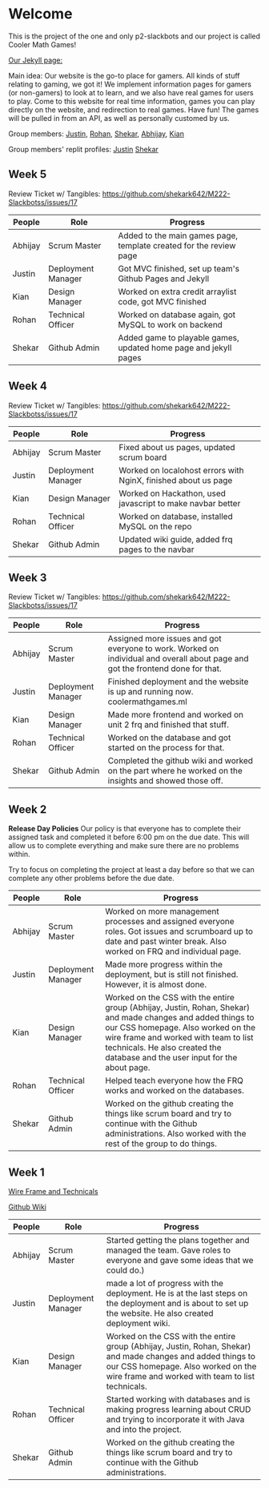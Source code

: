 # Welcome
This is the project of the one and only p2-slackbots and our project is called Cooler Math Games!

[Our Jekyll page:](shekark642.github.io/slackbots-p2)

Main idea: Our website is the go-to place for gamers. All kinds of stuff relating to gaming, we got it! We implement information pages for gamers (or non-gamers) to look at to learn, and we also have real games for users to play. Come to this website for real time information, games you can play directly on the website, and redirection to real games. Have fun!
The games will be pulled in from an API, as well as personally customed by us.

Group members: [Justin](https://github.com/jli615), [Rohan](https://github.com/RohanKoshy), [Shekar](https://github.com/shekark642), [Abhijay](https://github.com/Dubshott), [Kian](https://github.com/Uhpachee)

Group members' replit profiles: [Justin](https://replit.com/@JustinLi38) [Shekar](https://replit.com/@shekark642) 

## Week 5

Review Ticket w/ Tangibles: https://github.com/shekark642/M222-Slackbotss/issues/17

People | Role | Progress |
-------------  | -------------- | -------------- |
Abhijay  | Scrum Master | Added to the main games page, template created for the review page |
Justin   | Deployment Manager | Got MVC finished, set up team's Github Pages and Jekyll |
Kian   | Design Manager | Worked on extra credit arraylist code, got MVC finished |
Rohan   | Technical Officer | Worked on database again, got MySQL to work on backend |
Shekar   | Github Admin | Added game to playable games, updated home page and jekyll pages |

## Week 4

Review Ticket w/ Tangibles: https://github.com/shekark642/M222-Slackbotss/issues/17

People | Role | Progress |
-------------  | -------------- | -------------- |
Abhijay  | Scrum Master | Fixed about us pages, updated scrum board |
Justin   | Deployment Manager | Worked on localohost errors with NginX, finished about us page |
Kian   | Design Manager | Worked on Hackathon, used javascript to make navbar better |
Rohan   | Technical Officer | Worked on database, installed MySQL on the repo |
Shekar   | Github Admin | Updated wiki guide, added frq pages to the navbar |



## Week 3

Review Ticket w/ Tangibles: https://github.com/shekark642/M222-Slackbotss/issues/17

People | Role | Progress |
-------------  | -------------- | -------------- |
Abhijay  | Scrum Master | Assigned more issues and got everyone to work. Worked on individual and overall about page and got the frontend done for that. |
Justin   | Deployment Manager |  Finished deployment and the website is up and running now. coolermathgames.ml |
Kian   | Design Manager | Made more frontend and worked on unit 2 frq and finished that stuff. |
Rohan   | Technical Officer | Worked on the database and got started on the process for that. |
Shekar   | Github Admin | Completed the github wiki and worked on the part where he worked on the insights and showed those off. |

## Week 2

**Release Day Policies**
Our policy is that everyone has to complete their assigned task and completed it before 6:00 pm on the due date. This will allow us to complete everything and make sure there are no problems within.

Try to focus on completing the project at least a day before so that we can complete any other problems before the due date.

People | Role | Progress |
-------------  | -------------- | -------------- |
Abhijay  | Scrum Master | Worked on more management processes and assigned everyone roles. Got issues and scrumboard up to date and past winter break. Also worked on FRQ and individual page. |
Justin   | Deployment Manager |  Made more progress within the deployment, but is still not finished. However, it is almost done. |
Kian   | Design Manager | Worked on the CSS with the entire group (Abhijay, Justin, Rohan, Shekar) and made changes and added things to our CSS homepage. Also worked on the wire frame and worked with team to list technicals. He also created the database and the user input for the about page. |
Rohan   | Technical Officer | Helped teach everyone how the FRQ works and worked on the databases. |
Shekar   | Github Admin | Worked on the github creating the things like scrum board and try to continue with the Github administrations. Also worked with the rest of the group to do things. |


## Week 1
[Wire Frame and Technicals](https://docs.google.com/document/d/1XlId0IyD8Gumsi1YGHI7pKbQUzD0qgsNyxq4Hsggdw4/edit?usp=sharing)

[Github Wiki](https://github.com/shekark642/M222--slackbots/wiki)

People | Role | Progress |
-------------  | -------------- | -------------- |
Abhijay  | Scrum Master | Started getting the plans together and managed the team. Gave roles to everyone and gave some ideas that we could do.) |
Justin   | Deployment Manager |  made a lot of progress with the deployment. He is at the last steps on the deployment and is about to set up the website. He also created deployment wiki. |
Kian   | Design Manager | Worked on the CSS with the entire group (Abhijay, Justin, Rohan, Shekar) and made changes and added things to our CSS homepage. Also worked on the wire frame and worked with team to list technicals. |
Rohan   | Technical Officer | Started working with databases and is making progress learning about CRUD and trying to incorporate it with Java and into the project. |
Shekar   | Github Admin | Worked on the github creating the things like scrum board and try to continue with the Github administrations.  |
